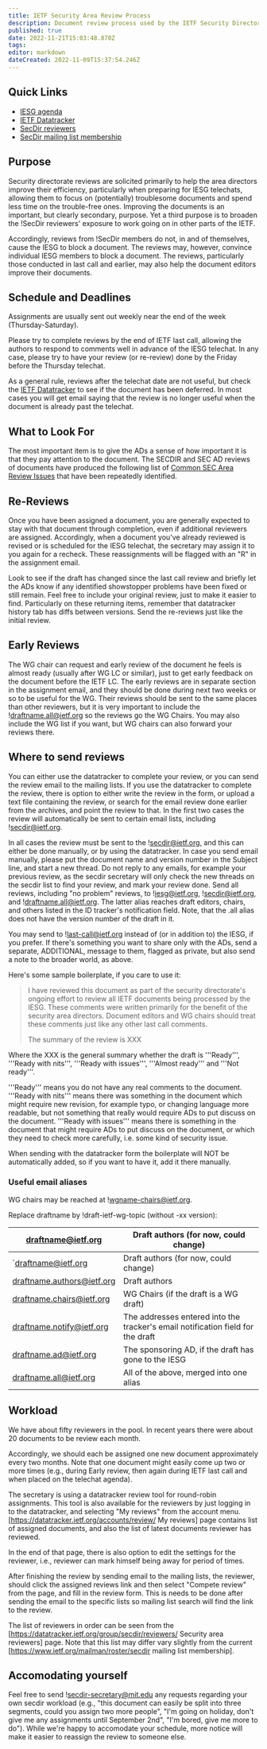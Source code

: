 ```yaml
---
title: IETF Security Area Review Process
description: Document review process used by the IETF Security Directorate
published: true
date: 2022-11-21T15:03:48.870Z
tags: 
editor: markdown
dateCreated: 2022-11-09T15:37:54.246Z
---
```


## Quick Links

 * [IESG agenda](https://datatracker.ietf.org/iesg/agenda/)
 * [IETF Datatracker](https://datatracker.ietf.org/)
 * [SecDir reviewers](https://datatracker.ietf.org/group/secdir/about/)
 * [SecDir mailing list membership](https://www.ietf.org/mailman/roster/secdir)

## Purpose

Security directorate reviews are solicited primarily to help the area directors improve their efficiency, particularly when preparing for IESG telechats, allowing them to focus on (potentially) troublesome documents and spend less time on the trouble-free ones. Improving the documents is an important, but clearly secondary, purpose. Yet a third purpose is to broaden the !SecDir reviewers' exposure to work going on in other parts of the IETF.

Accordingly, reviews from !SecDir members do not, in and of themselves, cause the IESG to block a document. The reviews may, however, convince individual IESG members to block a document. The reviews, particularly those conducted in last call and earlier, may also help the document editors improve their documents.

## Schedule and Deadlines

Assignments are usually sent out weekly near the end of the week (Thursday-Saturday).

Please try to complete reviews by the end of IETF last call, allowing the authors to respond to comments well in advance of the IESG telechat.  In any case, please try to have your review (or re-review) done by the Friday before the Thursday telechat. 

As a general rule, reviews after the telechat date are not useful, but check the [IETF Datatracker](https://datatracker.ietf.org/) to see if the document has been deferred. In most cases you will get email saying that the review is no longer useful when the document is already past the telechat.

## What to Look For

The most important item is to give the ADs a sense of how important it is that they pay attention to the document. The SECDIR and SEC AD reviews of documents have produced the following list of [Common SEC Area Review Issues](TypicalSECAreaIssues) that have been repeatedly identified.

## Re-Reviews

Once you have been assigned a document, you are generally expected to stay with that document through completion, even if additional reviewers are assigned.  Accordingly, when a document you've already reviewed is revised or is scheduled for the IESG telechat, the secretary may assign it to you again for a recheck.  These reassignments will be flagged with an "R" in the assignment email.

Look to see if the draft has changed since the last call review and briefly let the ADs know if any identified showstopper problems have been fixed or still remain. Feel free to include your original review, just to make it easier to find. Particularly on these returning items, remember that datatracker history tab has diffs between versions. Send the re-reviews just like the initial review.

## Early Reviews

The WG chair can request and early review of the document he feels is almost ready (usually after WG LC or similar), just to get early feedback on the document before the IETF LC. The early reviews are in separate section in the assignment email, and they should be done during next two weeks or so to be useful for the WG. Their reviews should be sent to the same places than other reviewers, but it is very important to include the !draftname.all@ietf.org so the reviews go the WG Chairs. You may also include the WG list if you want, but WG chairs can also forward your reviews there.

## Where to send reviews

You can either use the datatracker to complete your review, or you can send the review email to the mailing lists. If you use the datatracker to complete the review, there is option to either write the review in the form, or upload a text file containing the review, or search for the email review done earlier from the archives, and point the review to that. In the first two cases the review will automatically be sent to certain email lists, including !secdir@ietf.org. 

In all cases the review must be sent to the !secdir@ietf.org, and this can either be done manually, or by using the datatracker. In case you send email manually, please put the document name and version number in the Subject line, and start a new thread. Do not reply to any emails, for example your previous review, as the secdir secretary will only check the new threads on the secdir list to find your review, and mark your review done.  Send all reviews, including "no problem" reviews, to !iesg@ietf.org, !secdir@ietf.org, and !draftname.all@ietf.org.  The latter alias reaches draft editors, chairs, and others listed in the ID tracker's notification field. Note, that the <draftname>.all alias does not have the version number of the draft in it.

You may send to !last-call@ietf.org instead of (or in addition to) the IESG, if you prefer. If there's something you want to share only with the ADs, send a separate, ADDITIONAL, message to them, flagged as private, but also send a note to the broader world, as above.

Here's some sample boilerplate, if you care to use it:
> 
> I have reviewed this document as part of the security directorate's 
> ongoing effort to review all IETF documents being processed by the 
> IESG.  These comments were written primarily for the benefit of the 
> security area directors.  Document editors and WG chairs should treat 
> these comments just like any other last call comments.
> 
> The summary of the review is XXX

Where the XXX is the general summary whether the draft is '''Ready''', '''Ready with nits''', '''Ready with issues''', '''Almost ready''' and '''Not ready'''.

'''Ready''' means you do not have any real comments to the document. '''Ready with nits''' means there was something in the document which might require new revision, for example typo, or changing language more readable, but not something that really would require ADs to put discuss on the document. '''Ready with issues''' means there is something in the document that might require ADs to put discuss on the document, or which they need to check more carefully, i.e. some kind of security issue. 

When sending with the datatracker form the boilerplate will NOT be automatically added, so if you want to have it, add it there manually.

### Useful email aliases

WG chairs may be reached at !wgname-chairs@ietf.org. 

Replace draftname by !draft-ietf-wg-topic  (without -xx version):

| draftname@ietf.org | Draft authors (for now, could change) |
| ---- | ---- |
| `draftname@ietf.org | Draft authors (for now, could change) |
| draftname.authors@ietf.org | Draft authors |
| draftname.chairs@ietf.org | WG Chairs (if the draft is a WG draft) 
| draftname.notify@ietf.org | The addresses entered into the tracker's email notification field for the draft 
| draftname.ad@ietf.org | The sponsoring AD, if the draft has gone to the IESG 
| draftname.all@ietf.org | All of the above, merged into one alias |

## Workload

We have about fifty reviewers in the pool. In recent years there were about 20 documents to be review each month. 

Accordingly, we should each be assigned one new document approximately every two months. Note that one document might easily come up two or more times (e.g., during Early review, then again during IETF last call and when placed on the telechat agenda).

The secretary is using a datatracker review tool for round-robin assignments. This tool is also available for the reviewers by just logging in to the datatracker, and selecting "My reviews" from the account menu. [https://datatracker.ietf.org/accounts/review/ My reviews] page contains list of assigned documents, and also the list of latest documents reviewer has reviewed.

In the end of that page, there is also option to edit the settings for the reviewer, i.e., reviewer can mark himself being away for period of times. 

After finishing the review by sending email to the mailing lists, the reviewer, should click the assigned reviews link and then select "Compete review" from the page, and fill in the review form. This is needs to be done after sending the email to the specific lists so mailing list search will find the link to the review.

The list of reviewers in order can be seen from the [https://datatracker.ietf.org/group/secdir/reviewers/ Security area reviewers] page. Note that this list may differ vary slightly from the current [https://www.ietf.org/mailman/roster/secdir mailing list membership].

## Accomodating yourself

Feel free to send !secdir-secretary@mit.edu any requests regarding your own secdir workload (e.g., "this document can easily be split into three segments, could you assign two more people", "I'm going on holiday, don't give me any assignments until September 2nd", "I'm bored, give me more to do"). While we're happy to accomodate your schedule, more notice will make it easier to reassign the review to someone else. 
